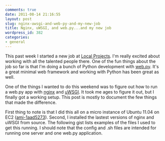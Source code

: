 ```yaml
---
comments: true
date: 2011-08-14 21:16:55
layout: post
slug: nginx-uwsgi-and-web-py-and-my-new-job
title: Nginx, uWSGI, and web.py...and my new job
wordpress_id: 382
categories:
- general
---
```


This past week I started a new job at [Local Projects](http://www.localprojects.com). I'm really excited about working with all the talented people there. One of the fun things about the job so far is that I'm doing a bunch of Python development with [web.py](http://www.webpy.org). It's a great minimal web framework and working with Python has been great as well.

One of the things I wanted to do this weekend was to figure out how to run a web.py app with [nginx](http://www.nginx.org/) and [uWSGI](http://projects.unbit.it/uwsgi/wiki). It took me ages to figure it out, but I finally got a working setup. This post is mostly to document the few things that made the difference.

First thing to note is that I did this all on a micro instance of Ubuntu 11.04 on EC2 ([ami-1aad5273](https://console.aws.amazon.com/ec2/home?region=us-east-1#launchAmi=ami-1aad5273)). Second, I installed the lastest versions of nginx and uWSGI from source. The following gist lists examples of the files I used to get this running. I should note that the config and .sh files are intended for running one server and one web.py application.


